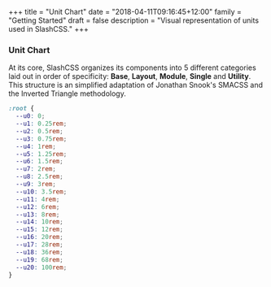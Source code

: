 +++
title = "Unit Chart"
date = "2018-04-11T09:16:45+12:00"
family = "Getting Started"
draft = false
description = "Visual representation of units used in SlashCSS."
+++

### Unit Chart

At its core, SlashCSS organizes its components into 5 different categories laid out in order of specificity: **Base**, **Layout**, **Module**, **Single** and **Utility**. This structure is an simplified adaptation of Jonathan Snook's SMACSS and the Inverted Triangle methodology.

```css
:root {
  --u0: 0;
  --u1: 0.25rem;
  --u2: 0.5rem;
  --u3: 0.75rem;
  --u4: 1rem;
  --u5: 1.25rem;
  --u6: 1.5rem;
  --u7: 2rem;
  --u8: 2.5rem;
  --u9: 3rem;
  --u10: 3.5rem;
  --u11: 4rem;
  --u12: 6rem;
  --u13: 8rem;
  --u14: 10rem;
  --u15: 12rem;
  --u16: 20rem;
  --u17: 28rem;
  --u18: 36rem;
  --u19: 68rem;
  --u20: 100rem;
}
```

<div class="fill:grey-l2 margin-bottom:u4 margin-top:u10" style="height:var(--u1);"></div>
<div class="fill:grey-l2 margin-bottom:u4" style="height:var(--u2);"></div>
<div class="fill:grey-l2 margin-bottom:u4" style="height:var(--u3);"></div>
<div class="fill:grey-l2 margin-bottom:u4" style="height:var(--u4);"></div>
<div class="fill:grey-l2 margin-bottom:u4" style="height:var(--u5);"></div>
<div class="fill:grey-l2 margin-bottom:u4" style="height:var(--u6);"></div>
<div class="fill:grey-l2 margin-bottom:u4" style="height:var(--u7);"></div>
<div class="fill:grey-l2 margin-bottom:u4" style="height:var(--u8);"></div>
<div class="fill:grey-l2 margin-bottom:u4" style="height:var(--u9);"></div>
<div class="fill:grey-l2 margin-bottom:u4" style="height:var(--u10);"></div>
<div class="fill:grey-l2 margin-bottom:u4" style="height:var(--u11);"></div>
<div class="fill:grey-l2 margin-bottom:u4" style="height:var(--u12);"></div>
<div class="fill:grey-l2 margin-bottom:u4" style="height:var(--u13);"></div>
<div class="fill:grey-l2 margin-bottom:u4" style="height:var(--u14);"></div>
<div class="fill:grey-l2 margin-bottom:u4" style="height:var(--u15);"></div>
<!-- <div class="fill:grey margin-bottom:u4" style="height:var(--u16);"></div>
<div class="fill:grey margin-bottom:u4" style="height:var(--u17);"></div>
<div class="fill:grey margin-bottom:u4" style="height:var(--u18);"></div>
<div class="fill:grey margin-bottom:u4" style="height:var(--u19);"></div>
<div class="fill:grey margin-bottom:u4" style="height:var(--u20);"></div> -->

